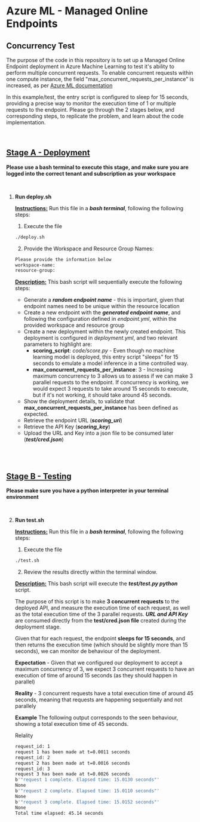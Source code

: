 # Azure ML - Managed Online Endpoints
## Concurrency Test

The purpose of the code in this repository is to set up a Managed Online Endpoint deployment in Azure Machine Learning to test it's ability to perform multiple concurrent requests. To enable concurrent requests within one compute instance, the field "max_concurrent_requests_per_instance" is increased, as per [Azure ML documentation](https://learn.microsoft.com/en-us/azure/machine-learning/reference-yaml-deployment-managed-online#requestsettings)

In this example/test, the entry script is configured to sleep for 15 seconds, providing a precise way to monitor the execution time of 1 or multiple requests to the endpoint. Please go through the 2 stages below, and corresponding steps, to replicate the problem, and learn about the code implementation.

<br>

## <u>**Stage A - Deployment**</u>

**Please use a bash terminal to execute this stage, and make sure you are logged into the correct tenant and subscription as your workspace**

<br>

1. **Run deploy.sh**

    **<u>Instructions:</u>** Run this file in a ***bash terminal***, following the following steps:
    1. Execute the file
    ```sh
    ./deploy.sh
    ```
    2. Provide the Workspace and Resource Group Names:
    ```sh
    Please provide the information below
    workspace-name: 
    resource-group: 
    ```
    **<u>Description:</u>** This bash script will sequentially execute the following steps:
    - Generate a ***random endpoint name*** - this is important, given that endpoint names need to be unique within the resource location
    - Create a new endpoint with the ***generated endpoint name***, and following the configuration defined in *endpoint.yml*, within the provided workspace and resource group
    - Create a new deployment within the newly created endpoint. This deployment is configured in *deployment.yml*, and two relevant parameters to highlight are:
        - **scoring_script**: *code/score.py* - Even though no machine learning model is deployed, this entry script "sleeps" for 15 seconds to emulate a model inference in a time controlled way.
        - **max_concurrent_requests_per_instance**: 3 - Increasing maximum concurrency to 3 allows us to assess if we can make 3 parallel requests to the endpoint. If concurrency is working, we would expect 3 requests to take around 15 seconds to execute, but if it's not working, it should take around 45 seconds.
    - Show the deployment details, to validate that **max_concurrent_requests_per_instance** has been defined as expected.
    - Retrieve the endpoint URL (***scoring_uri***)
    - Retrieve the API Key (***scoring_key***)
    - Upload the URL and Key into a json file to be consumed later (***test/cred.json***)

<br>
<br>

## <u>**Stage B - Testing**</u>

**Please make sure you have a python interpreter in your terminal environment**

<br>

2. **Run test.sh**

    **<u>Instructions:</u>** Run this file in a ***bash terminal***, following the following steps:
    1. Execute the file
    ```sh
    ./test.sh
    ```
    2. Review the results directly within the terminal window.

    **<u>Description:</u>** This bash script will execute the ***test/test.py python*** script. 

    The purpose of this script is to make **3 concurrent requests** to the deployed API, and measure the execution time of each request, as well as the total execution time of the 3 parallel requests. ***URL and API Key*** are consumed directly from the **test/cred.json file** created during the deployment stage.

    Given that for each request, the endpoint **sleeps for 15 seconds**, and then returns the execution time (which should be slightly more than 15 seconds), we can monitor de behaviour of the deployment.

    **Expectation** - Given that we configured our deployment to accept a maximum concurrency of 3, we expect 3 concurrent requests to have an execution of time of around 15 seconds (as they should happen in parallel)

    **Reality** - 3 concurrent requests have a total execution time of around 45 seconds, meaning that requests are happening sequentially and not parallely

    **Example** The following output corresponds to the seen behaviour, showing a total execution time of 45 seconds.


    Relality
    ```sh
    request_id: 1
    request 1 has been made at t=0.0011 seconds
    request_id: 2
    request 2 has been made at t=0.0016 seconds
    request_id: 3
    request 3 has been made at t=0.0026 seconds
    b'"request 1 complete. Elapsed time: 15.0130 seconds"'
    None
    b'"request 2 complete. Elapsed time: 15.0110 seconds"'
    None
    b'"request 3 complete. Elapsed time: 15.0152 seconds"'
    None
    Total time elapsed: 45.14 seconds
    ```
